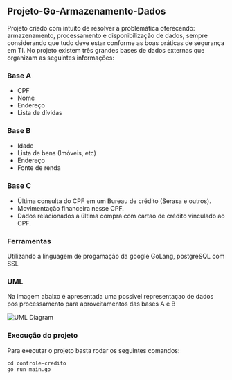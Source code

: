## Projeto-Go-Armazenamento-Dados
 Projeto criado com intuito de resolver a problemática oferecendo: armazenamento, processamento e disponibilização de dados, sempre considerando que tudo deve estar conforme as boas práticas de segurança em TI. 
 No projeto existem três grandes bases de dados externas que organizam as seguintes informações:
### Base A
 * CPF
 * Nome
 * Endereço
 * Lista de dívidas
### Base B
 * Idade
 * Lista de bens (Imóveis, etc)
 * Endereço
 * Fonte de renda
### Base C
* Última consulta do CPF em um Bureau de crédito (Serasa e outros).
* Movimentação financeira nesse CPF.
* Dados relacionados a última compra com cartao de crédito vinculado ao CPF.
### Ferramentas
Utilizando a linguagem de progamação da google GoLang, postgreSQL com SSL

### UML
Na imagem abaixo é apresentada uma possivel representaçao de dados pos processamento para aproveitamentos das bases A e B

![UML Diagram](https://user-images.githubusercontent.com/36166925/136266150-391d61c6-1c3c-4172-9629-9a76f3be512a.jpg)

### Execução do projeto

Para executar o projeto basta rodar os seguintes comandos:
```
cd controle-credito
go run main.go
```
